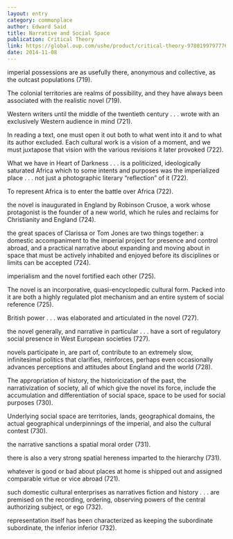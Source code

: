 ```yaml
---
layout: entry
category: commonplace
author: Edward Said
title: Narrative and Social Space
publication: Critical Theory
link: https://global.oup.com/ushe/product/critical-theory-9780199797776?cc=ca&lang=en&
date: 2014-11-08
---
```


imperial possessions are as usefully there, anonymous and collective, as the outcast populations (719). 


The colonial territories are realms of possibility, and they have always been associated with the realistic novel (719).


Western writers until the middle of the twentieth century . . . wrote with an exclusively Western audience in mind (721).


In reading a text, one must open it out both to what went into it and to what its author excluded. Each cultural work is a vision of a moment, and we must juxtapose that vision with the various revisions it later provoked (722).


What we have in Heart of Darkness . . . is a politicized, ideologically saturated Africa which to some intents and purposes was the imperialized place . . . not just a photographic literary “reflection” of it (722).


To represent Africa is to enter the battle over Africa (722).


the novel is inaugurated in England by Robinson Crusoe, a work whose protagonist is the founder of a new world, which he rules and reclaims for Christianity and England (724).


the great spaces of Clarissa or Tom Jones are two things together: a domestic accompaniment to the imperial project for presence and control abroad, and a practical narrative about expanding and moving about in space that must be actively inhabited and enjoyed before its disciplines or limits can be accepted (724).


imperialism and the novel fortified each other (725).


The novel is an incorporative, quasi-encyclopedic cultural form. Packed into it are both a highly regulated plot mechanism and an entire system of social reference (725).


British power . . . was elaborated and articulated in the novel (727).


the novel generally, and narrative in particular . . . have a sort of regulatory social presence in West European societies (727).


novels participate in, are part of, contribute to an extremely slow, infinitesimal politics that clarifies, reinforces, perhaps even occasionally advances perceptions and attitudes about England and the world (728).


The appropriation of history, the historicization of the past, the narrativization of society, all of which give the novel its force, include the accumulation and differentiation of social space, space to be used for social purposes (730).


Underlying social space are territories, lands, geographical domains, the actual geographical underpinnings of the imperial, and also the cultural contest (730).


the narrative sanctions a spatial moral order (731).


there is also a very strong spatial hereness imparted to the hierarchy (731).


whatever is good or bad about places at home is shipped out and assigned comparable virtue or vice abroad (721).


such domestic cultural enterprises as narratives fiction and history . . . are premised on the recording, ordering, observing powers of the central authorizing subject, or ego (732).


representation itself has been characterized as keeping the subordinate subordinate, the inferior inferior (732).

